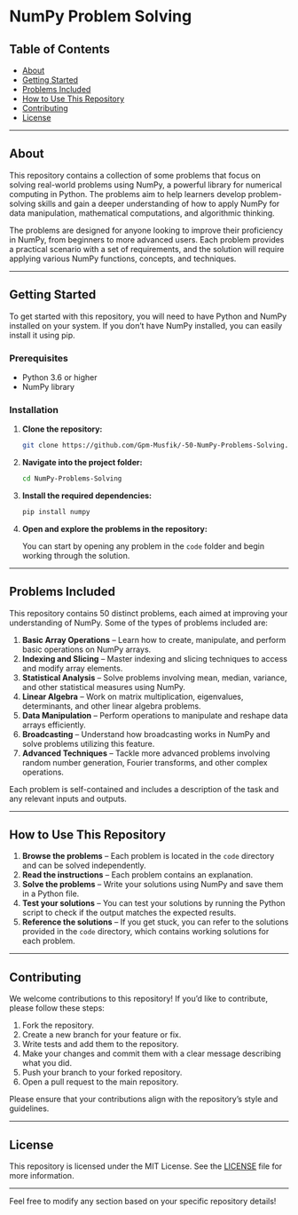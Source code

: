 

# NumPy Problem Solving

## Table of Contents
- [About](#about)
- [Getting Started](#getting-started)
- [Problems Included](#problems-included)
- [How to Use This Repository](#how-to-use-this-repository)
- [Contributing](#contributing)
- [License](#license)

---

## About

This repository contains a collection of some problems that focus on solving real-world problems using NumPy, a powerful library for numerical computing in Python. The problems aim to help learners develop problem-solving skills and gain a deeper understanding of how to apply NumPy for data manipulation, mathematical computations, and algorithmic thinking.

The problems are designed for anyone looking to improve their proficiency in NumPy, from beginners to more advanced users. Each problem provides a practical scenario with a set of requirements, and the solution will require applying various NumPy functions, concepts, and techniques.

---

## Getting Started

To get started with this repository, you will need to have Python and NumPy installed on your system. If you don’t have NumPy installed, you can easily install it using pip.

### Prerequisites

- Python 3.6 or higher
- NumPy library

### Installation

1. **Clone the repository:**

   ```bash
   git clone https://github.com/Gpm-Musfik/-50-NumPy-Problems-Solving.git
   ```

2. **Navigate into the project folder:**

   ```bash
   cd NumPy-Problems-Solving
   ```

3. **Install the required dependencies:**

   ```bash
   pip install numpy
   ```

4. **Open and explore the problems in the repository:**

   You can start by opening any problem in the `code` folder and begin working through the solution.

---

## Problems Included

This repository contains 50 distinct problems, each aimed at improving your understanding of NumPy. Some of the types of problems included are:

1. **Basic Array Operations** – Learn how to create, manipulate, and perform basic operations on NumPy arrays.
2. **Indexing and Slicing** – Master indexing and slicing techniques to access and modify array elements.
3. **Statistical Analysis** – Solve problems involving mean, median, variance, and other statistical measures using NumPy.
4. **Linear Algebra** – Work on matrix multiplication, eigenvalues, determinants, and other linear algebra problems.
5. **Data Manipulation** – Perform operations to manipulate and reshape data arrays efficiently.
6. **Broadcasting** – Understand how broadcasting works in NumPy and solve problems utilizing this feature.
7. **Advanced Techniques** – Tackle more advanced problems involving random number generation, Fourier transforms, and other complex operations.

Each problem is self-contained and includes a description of the task and any relevant inputs and outputs.

---

## How to Use This Repository

1. **Browse the problems** – Each problem is located in the `code` directory and can be solved independently.
2. **Read the instructions** – Each problem contains an explanation.
3. **Solve the problems** – Write your solutions using NumPy and save them in a Python file.
4. **Test your solutions** – You can test your solutions by running the Python script to check if the output matches the expected results.
5. **Reference the solutions** – If you get stuck, you can refer to the solutions provided in the `code` directory, which contains working solutions for each problem.

---

## Contributing

We welcome contributions to this repository! If you’d like to contribute, please follow these steps:

1. Fork the repository.
2. Create a new branch for your feature or fix.
3. Write tests and add them to the repository.
4. Make your changes and commit them with a clear message describing what you did.
5. Push your branch to your forked repository.
6. Open a pull request to the main repository.

Please ensure that your contributions align with the repository’s style and guidelines.

---

## License

This repository is licensed under the MIT License. See the [LICENSE](LICENSE) file for more information.

---

Feel free to modify any section based on your specific repository details!
